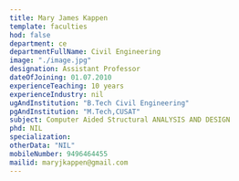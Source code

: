 ```yaml
---
title: Mary James Kappen
template: faculties
hod: false
department: ce
departmentFullName: Civil Engineering
image: "./image.jpg"
designation: Assistant Professor
dateOfJoining: 01.07.2010
experienceTeaching: 10 years
experienceIndustry: nil
ugAndInstitution: "B.Tech Civil Engineering"
pgAndInstitution: "M.Tech,CUSAT"
subject: Computer Aided Structural ANALYSIS AND DESIGN
phd: NIL
specialization:
otherData: "NIL"
mobileNumber: 9496464455
mailid: maryjkappen@gmail.com
---
```

